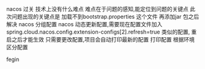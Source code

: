 nacos 过关
技术上没有什么难点
难点在于问题的感知,能定位到问题的关键点
此次问题出现的关键点是 加载不到bootstrap.properties 这个文件 
再添加jar 包之后解决
nacos 分组配置
nacos 动态更新配置,需要现在配置文件加入
        spring.cloud.nacos.config.extension-configs[2].refresh=true 类似的配置,
        重启之后才能生效
        只需要更改配置,项目会自动打印最新的配置
打印配置
根据环境区分配置


fegin
